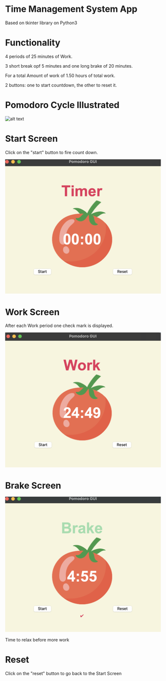 # Time Management System App

Based on tkinter library on Python3

# Functionality

4 periods of 25 minutes of Work.

3 short break opf 5 minutes and one long brake of 20 minutes.

For a total Amount of work of 1.50 hours of total work.

2 buttons: one to start countdown, the other to reset it.

# Pomodoro Cycle Illustrated

![alt text](https://miro.medium.com/max/1400/1*J-df6qhTu_1PVd-MmMI_EQ.png)


# Start Screen 

Click on the "start" button to fire count down.

![alt text](./screenshots/start_timer.png)



# Work Screen 

After each Work period one check mark is displayed.

![alt text](./screenshots/work_cycle.png)


# Brake Screen

![alt text](./screenshots/brake_cycle.png)

Time to relax before more work

# Reset

Click on the "reset" button to go back to the Start Screen
